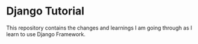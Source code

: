 # Django Tutorial

This repository contains the changes and learnings I am going through as I learn to use Django Framework.
